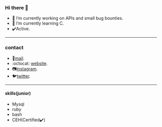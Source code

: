 ### Hi there 👋



- 🔭 I’m currently working on APIs and small bug bounties.
- 🌱 I’m currently learning C.
- :heavy_check_mark:Active.
---
### contact
- :email:[mail](mailto:polarspetroll@protonmail.com).
- :octocat: [website](https://polarspetroll.github.io).
- :camera:[Instagram](https://instagram.com/polarspetroll).
- :bird:[twitter](https://twitter.com/polarspetroll).
---
#### skills(junior)
- Mysql
- ruby
- bash
- CEH(Certified:heavy_check_mark:)
